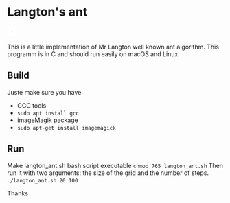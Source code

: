 # Langton's ant

![Langton's ant first 60 steps](https://github.com/AlexFabre/Langton-ant/blob/master/langton_ant.gif)

This is a little implementation of Mr Langton well known ant algorithm. This programm is in C and should run easily on macOS and Linux.

## Build

Juste make sure you have

* GCC tools
* `sudo apt install gcc`
* imageMagik package 
* `sudo apt-get install imagemagick`

## Run

Make langton_ant.sh bash script executable
`chmod 765 langton_ant.sh`
Then run it with two arguments: the size of the grid and the number of steps.
`./langton_ant.sh 20 100`

Thanks
